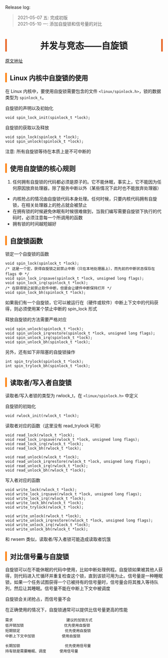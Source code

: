 <head><meta charset="UTF-8"></head>
<style>
h1 {
    text-align: center;
    border-left: 5px solid #e86422;
    border-right: 5px solid #e86422;
}
h2 {
    border-left: 5px solid #ff7f00;
    padding-left: 10px;
}
h3 {
    border-left: 5px solid #e86422;
    padding-left: 8px;
}
h4 {
    border-left: 3px solid #f0a000;
    padding-left: 5px;
}
</style>

Release log:
> 2021-05-07 五: 完成初版  
> 2021-05-10 一: 添加自旋锁和信号量的对比  

# 并发与竞态——自旋锁

[原文地址](https://github.com/wax5798/blog/blob/master/linux_kernel/1_%E5%B9%B6%E5%8F%91%E5%92%8C%E7%AB%9E%E6%80%81/2_%E5%B9%B6%E5%8F%91%E4%B8%8E%E7%AB%9E%E6%80%81%E2%80%94%E2%80%94%E8%87%AA%E6%97%8B%E9%94%81.md)

## Linux 内核中自旋锁的使用
在 Linux 内核中，要使用自旋锁需要包含的文件 `<linux/spinlock.h>`，锁的数据类型为 `spinlock_t`。

自旋锁的声明以及初始化
```
void spin_lock_init(spinlock_t *lock);
```

自旋锁的获取以及释放
```
void spin_lock(spinlock_t *lock);
void spin_unlock(spinlock_t *lock);
```

注意: 所有自旋锁等待在本质上是不可中断的

## 使用自旋锁的核心规则
1. 任何拥有自旋锁的代码都必须是原子的。它不能休眠，事实上，它不能因为任何原因放弃处理器，除了服务中断以外（某些情况下此时也不能放弃处理器）
- 内核抢占的情况由自旋锁代码本身处理。任何时候，只要内核代码拥有自旋锁，在相关处理器上的抢占就会被禁止
- 在拥有锁的时候避免休眠有时候很难做到，当我们编写需要自旋锁下执行的代码时，必须注意每一个所调用的函数
- 拥有锁的时间越短越好

## 自旋锁函数
锁定一个自旋锁的函数
```
void spin_lock(spinlock_t *lock);
/* 这是一个宏，获得自旋锁之前禁止中断（只在本地处理器上），而先前的中断状态保存在 flags 中 */
void spin_lock_irqsave(spinlock_t *lock, unsigned long flags);
void spin_lock_irq(spinlock_t *lock);
/* 在获得锁之前禁止软件中断，但是会让硬件中断保持打开 */
void spin_lock_bh(spinlock_t *lock);
```
如果我们有一个自旋锁，它可以被运行在（硬件或软件）中断上下文中的代码获得，则必须使用某个禁止中断的 spin_lock 形式

释放自旋锁的方法需要严格对应
```
void spin_unlock(spinlock_t *lock);
void spin_unlock_irqrestore(spinlock_t *lock, unsigned long flags);
void spin_unlock_irq(spinlock_t *lock);
void spin_unlock_bh(spinlock_t *lock);
```

另外，还有如下非阻塞的自旋锁操作
```
int spin_trylock(spinlock_t *lock);
int spin_trylock_bh(spinlock_t *lock);
```

## 读取者/写入者自旋锁
读取者/写入者锁的类型为 rwlock_t，在 `<linux/spinlock.h>` 中定义

自旋锁的初始化
```
void rwlock_init(rwlock_t *lock);
```

读取者对应的函数（这里没有 read_trylock 可用）
```
void read_lock(rwlock_t *lock);
void read_lock_irqsave(rwlock_t *lock, unsigned long flags);
void read_lock_irq(rwlock_t *lock);
void read_lock_bh(rwlock_t *lock);

void read_unlock(rwlock_t *lock);
void read_unlock_irqrestore(rwlock_t *lock, unsigned long flags);
void read_unlock_irq(rwlock_t *lock);
void read_unlock_bh(rwlock_t *lock);
```

写入者对应的函数
```
void write_lock(rwlock_t *lock);
void write_lock_irqsave(rwlock_t *lock, unsigned long flags);
void write_lock_irq(rwlock_t *lock);
void write_lock_bh(rwlock_t *lock);
void write_trylock(rwlock_t *lock);

void write_unlock(rwlock_t *lock);
void write_unlock_irqrestore(rwlock_t *lock, unsigned long flags);
void write_unlock_irq(rwlock_t *lock);
void write_unlock_bh(rwlock_t *lock);
```

和 rwsem 类似，读取者/写入者锁可能造成读取者饥饿

## 对比信号量与自旋锁
自旋锁可以在不能休眠的代码中使用，比如中断处理例程。自旋锁如果被其他人获得，则代码进入忙循环并重复检查这个锁，直到该锁可用为止。信号量是一种睡眠锁，如果一个任务试图获得一个已被持有的信号量时，信号量会将其推入等待队列，然后让其睡眠。信号量不能在中断上下文中被调度

自旋锁会关闭抢占，而信号量不会

在正确使用的情况下，自旋锁通常可以提供比信号量更高的性能
```
需求                        建议的加锁方式
低开销加锁                  优先使用自旋锁
短期锁定                    优先使用自旋锁
中断上下文中加锁            使用自旋锁

长期加锁                    优先使用信号量
持有锁是需要睡眠、调度      使用信号量
```
